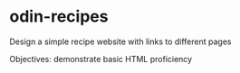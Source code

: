 # odin-recipes
Design a simple recipe website with links to different pages

Objectives: demonstrate basic HTML proficiency 